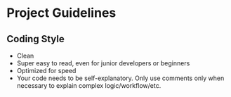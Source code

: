 # Project Guidelines

## Coding Style
* Clean
* Super easy to read, even for junior developers or beginners
* Optimized for speed
* Your code needs to be self-explanatory. Only use comments only when necessary to explain complex logic/workflow/etc.